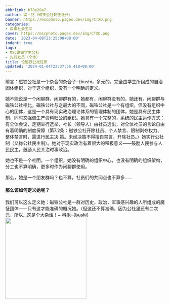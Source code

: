 ```yaml
---
abbrlink: b78e20a7
author: 梁﹡铭（磁铁公社现任社长）
banner: https://mscphoto.pages.dev/img/CTXD.png
categories:
- 自由社会主义
cover: https://mscphoto.pages.dev/img/CTXD.png
date: '2023-04-08T23:25:00+08:00'
indent: true
tags:
- MSC磁铁学生公社
- 先行社员（个体）
title: 论磁铁公社性质
updated: '2024-01-04T22:37:36.418+08:00'
---
```

前言：磁铁公社是一个杂合的~~杂合子（bushi~~，多元的，完全由学生所组成的自治团体组织，对于这个组织，没有一个明确的定义。

她不能说是一个闲聊群，闲聊群有的，她都有，闲聊群没有的，她还有。闲聊群与磁铁公社相比，磁铁公社与之最大的不同，磁铁公社是一个有组织，但没有组织中心的团体，这是一个具有现实政治理论体系的管理体制的团体，她是具有民主体制，同时又强调生产资料归公的组织。她具有一个完整的，系统的民主运作方式：有全体会议，定期举行选举，社长（领导人）由社员选出，对全体社员的言论自由有着明确的制度保障（第7.2条：磁铁公社开除社员、个人禁言、限制剥夺权力、整体禁言时，需进行民主决 策。未经决策不得擅自禁言，开除社员。）她实行公社制（又称公社民主制）。她对于现实政治有着很大的积极意义——鼓励人民参与人民民主，鼓励人民关注时事政治。

她也不是一个社团，一个组织，她没有明确的组织中心，也没有明确的组织架构，分工也不算明确，更多时作为闲聊群使用。

那么，她是一个朋友群吗？也不算，社员们的共同点也不算多......

#### 那么该如何定义她呢？

我们可以这么定义她：磁铁公社是一群对历史，政治，军事感兴趣的人所组成的魔怔团体——只有这才能准确的概况她。（但这还不算准确，因为公社里还有二次元，所以...这是个大杂烩！~ ~~科米（bushi~~）
<img src="https://cdn.staticaly.com/gh/AOME-C/wwwRes/main/index.files/MSC.png" width=256 height=256 />
